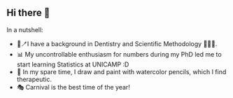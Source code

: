 ## Hi there 👋

In a nutshell: 
- 🦷🪥I have a background in Dentistry and Scientific Methodology 👩‍🔬📑. 
- 📊 My uncontrollable enthusiasm for numbers during my PhD led me to start learning Statistics at UNICAMP :D
- 🎨 In my spare time, I draw and paint with watercolor pencils, which I find therapeutic.
- 🎭 Carnival is the best time of the year!



